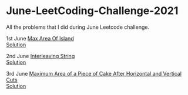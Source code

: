 # June-LeetCoding-Challenge-2021
All the problems that I did during June Leetcode challenge. 

1st June [Max Area Of Island](https://leetcode.com/explore/challenge/card/june-leetcoding-challenge-2021/603/week-1-june-1st-june-7th/3764/) </br>
[Solution](https://github.com/jatin9909/June-LeetCoding-Challenge-2021/blob/main/Max_Area_Of_Island.cpp)

2nd June [Interleaving String](https://leetcode.com/explore/challenge/card/june-leetcoding-challenge-2021/603/week-1-june-1st-june-7th/3765/) </br>
[Solution](https://github.com/jatin9909/June-LeetCoding-Challenge-2021/blob/main/Interleaving_String.cpp)

3rd June [Maximum Area of a Piece of Cake After Horizontal and Vertical Cuts](https://leetcode.com/explore/challenge/card/june-leetcoding-challenge-2021/603/week-1-june-1st-june-7th/3766/) </br>
[Solution](https://github.com/jatin9909/June-LeetCoding-Challenge-2021/blob/main/Maximum_Area_of_a_Piece_of_Cake.cpp)

